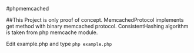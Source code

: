 #phpmemcached

##This Project is only proof of concept.
MemcachedProtocol implements get method with binary memcached protocol.
ConsistentHashing algorithm is taken from php memcache module.

Edit example.php and type ```php example.php```